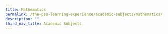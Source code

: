 ```yaml
---
title: Mathematics
permalink: /the-pss-learning-experience/academic-subjects/mathematics/
description: ""
third_nav_title: Academic Subjects
---
```

